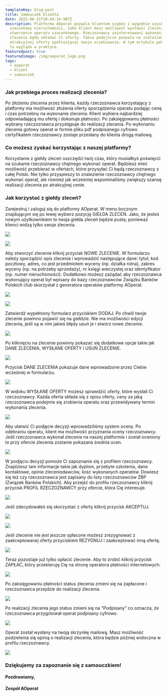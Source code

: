 ```yaml
---
templateKey: blog-post
title: Samouczek klienta
date: 2022-08-31T10:44:14.907Z
description: Platforma AOperat pozwala klientom szybko i wygodnie uzyskać operat
  szacunkowy nieruchomości. Jako klient masz możliwość wystawić zlecenie na
  stworzenie operatu szacunkowego. Rzeczoznawcy zainteresowani wykonaniem
  zlecenia będą składać Ci oferty. Takie podejście pozwala na znalezienie
  atrakcyjnej oferty spełniającej twoje oczekiwania. W tym artykule pokażemy jak
  to wygląda w praktyce.
featuredpost: true
featuredimage: /img/aoperat_logo.png
tags:
  - aoperat
  - klient
  - samouczek
---
```

### Jak przebiega proces realizacji zlecenia?

Po złożeniu zlecenia przez klienta, każdy rzeczoznawca korzystający z platformy ma możliwość złożenia oferty sporządzenia operatu podając cenę i czas potrzebny na wykonanie zlecenia. Klient wybiera najbardziej odpowiadającą mu ofertę i dokonuje płatności. Po zaksięgowaniu płatności wybrany rzeczoznawca przystępuje do realizacji zlecenia. Po wykonaniu zlecenia gotowy operat w formie pliku pdf podpisanego cyfrowo certyfikatem rzeczoznawcy zostaje przesłany do klienta drogą mailową.

### Co możesz zyskać korzystając z naszej platformy?

Korzystanie z giełdy zleceń oszczędzi twój czas, który musiałbyś poświęcić na szukanie rzeczoznawcy chętnego wykonać operat. Będziesz mieć możliwość przebierać w ofertach, które przysyłać Ci będą rzeczoznawcy z całej Polski. Nie tylko przyspieszy to znalezienie rzeczoznawcy chętnego wykonać operat, ale również jak wcześniej wspominaliśmy zwiększy szansę realizacji zlecenia po atrakcyjnej cenie.

### Jak korzystać z giełdy zleceń?

Zarejestruj i zaloguj się do platformy AOperat. W menu bocznym znajdującym się po lewej wybierz pozycję GIEŁDA ZLECEŃ. Jako, że jesteś nowym użytkownikiem to twoja giełda zleceń będzie pusta, ponieważ klienci widzą tylko swoje zlecenia.

![](/img/sidebar_client_market.png)

![](/img/market_client.png)

Aby stworzyć zlecenie kliknij przycisk NOWE ZLECENIE. W formularzu należy sporządzić opis zlecenia i wprowadzić następujące dane: tytuł, kod pocztowy, adres, co jest przedmiotem wyceny (np. działka rolna), zakres wyceny (np. na potrzeby sprzedaży), nr księgi wieczystej oraz identyfikator (np. numer nieruchomości). Dodatkowo możesz zażądać aby rzeczoznawca wykonujący operat był wpisany do bazy rzeczoznawców Związku Banków Polskich i/lub skorzystał z generatora operatów platformy AOperat.

![](/img/market_client_create_order.png)

![](/img/market_client_create_order_expanded.png)

Zatwierdź wypełniony formularz przyciskiem DODAJ. Po chwili twoje zlecenie powinno pojawić się na giełdzie. Nie ma możliwości edycji zlecenia, jeśli są w nim jakieś błędy usuń je i stwórz nowe zlecenie.

![](/img/market_client_create_order_expanded_confirm.png)

Po kliknięciu na zlecenie powinny pokazać się dodatkowe opcje takie jak DANE ZLECENIA, WYSŁANE OFERTY i USUŃ ZLECENIE. 

![](/img/market_client_expanded_row.png)

Przycisk DANE ZLECENIA pokazuje dane wprowadzone przez Ciebie wcześniej w formularzu.

![](/img/market_client_expanded_row_order_data.png)

W widoku WYSŁANE OFERTY możesz sprawdzić oferty, które wysłali Ci rzeczoznawcy. Każda oferta składa się z opisu oferty, ceny za jaką rzeczoznawca podejmie się zrobienia operatu oraz przewidywany termin wykonania zlecenia.

![](/img/market_client_expanded_row_offers.png)

Aby ułatwić Ci podjęcie decyzji wprowadziliśmy system oceny. Po odebraniu operatu, klient ma możliwość przyznania oceny rzeczoznawcy. Jeśli rzeczoznawca wykonał zlecenia na naszej platformie i został oceniony to przy ofercie zlecenia zostanie pokazana średnia ocen.

![](/img/market_client_expanded_row_offers_rating.png)

W podjęciu decyzji pomoże Ci zapoznanie się z profilem rzeczoznawcy. Znajdziesz tam informacje takie jak dyplom, przebyte szkolenia, dane kontaktowe, opinie zleceniodawców, ilość wykonanych operatów. Dowiesz się też czy rzeczoznawca jest zapisany do listy rzeczoznawców ZBP (Związek Banków Polskich). Aby przejść do profilu rzeczoznawcy kliknij przycisk PROFIL RZECZOZNAWCY przy ofercie, która Cię interesuje. 

![](/img/market_client_expanded_row_offers_profile.png)

Jeśli zdecydowałeś się skorzystać z oferty kliknij przycisk AKCEPTUJ.

![](/img/market_client_expanded_row_offers_accept.png)

![](/img/market_client_expanded_row_offers_reserved.png)

Jeśli zlecenie nie jest jeszcze opłacone możesz zrezygnować z zaakceptowanej oferty przyciskiem REZYGNUJ i zaakceptować inną ofertę.

![](/img/market_client_expanded_row_offers_resign.png)

Teraz pozostaje już tylko opłacić zlecenie. Aby to zrobić kliknij przycisk ZAPŁAĆ, który przekieruję Cię na stronę operatora płatności internetowych. 

![](/img/market_client_expanded_row_offers_pay.png)

Po zaksięgowaniu płatności status zlecenia zmieni się na zapłacone i rzeczoznawca przejdzie do realizacji zlecenia.

![](/img/market_client_expanded_row_paid.png)

Po realizacji zlecenia jego status zmieni się na "Podpisany" co oznacza, że rzeczoznawca przygotował operat podpisany cyfrowo.

![](/img/market_client_expanded_row_signed.png)

Operat został wysłany na twoją skrzynkę mailową. Masz możliwość podzielenia się opinią o realizacji zlecenia, która będzie później widoczna w profilu rzeczoznawcy.

![](/img/market_client_expanded_row_review.png)

### Dziękujemy za zapoznanie się z samouczkiem!

#### Pozdrawiamy,

#### Zespół AOperat